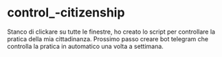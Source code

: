 # control_-citizenship

Stanco di clickare su tutte le finestre, ho creato lo script per controllare la pratica della mia cittadinanza.
Prossimo passo creare bot telegram che controlla la pratica in automatico una volta a settimana. 
